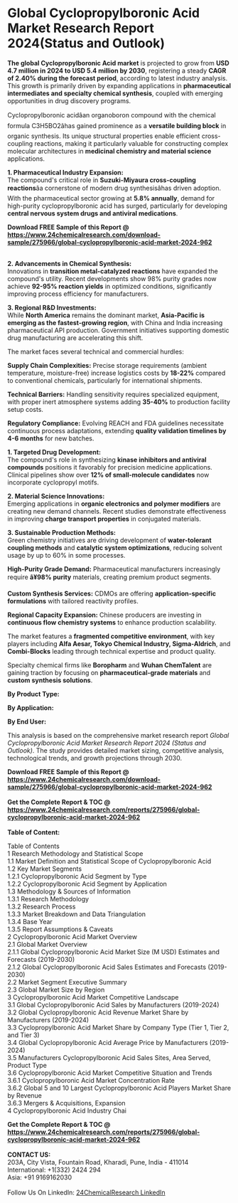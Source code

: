 <h1>Global Cyclopropylboronic Acid Market Research Report 2024(Status and Outlook)</h1><p><strong>The global Cyclopropylboronic Acid market</strong> is projected to grow from <strong>USD 4.7 million in 2024 to USD 5.4 million by 2030</strong>, registering a steady <strong>CAGR of 2.40% during the forecast period</strong>, according to latest industry analysis. This growth is primarily driven by expanding applications in <strong>pharmaceutical intermediates and specialty chemical synthesis</strong>, coupled with emerging opportunities in drug discovery programs.</p><p>Cyclopropylboronic acidâan organoboron compound with the chemical formula C3H5BO2âhas gained prominence as a <strong>versatile building block</strong> in organic synthesis. Its unique structural properties enable efficient cross-coupling reactions, making it particularly valuable for constructing complex molecular architectures in <strong>medicinal chemistry and material science</strong> applications.</p><p><strong>1. Pharmaceutical Industry Expansion:</strong><br>
The compound's critical role in <strong>Suzuki-Miyaura cross-coupling reactions</strong>âa cornerstone of modern drug synthesisâhas driven adoption. With the pharmaceutical sector growing at <strong>5.8% annually</strong>, demand for high-purity cyclopropylboronic acid has surged, particularly for developing <strong>central nervous system drugs and antiviral medications</strong>.</p><div><b>Download FREE Sample of this Report @ 
            <a href="https://www.24chemicalresearch.com/download-sample/275966/global-cyclopropylboronic-acid-market-2024-962">
            https://www.24chemicalresearch.com/download-sample/275966/global-cyclopropylboronic-acid-market-2024-962</a></b></div><br><p><strong>2. Advancements in Chemical Synthesis:</strong><br>
Innovations in <strong>transition metal-catalyzed reactions</strong> have expanded the compound's utility. Recent developments show 98% purity grades now achieve <strong>92-95% reaction yields</strong> in optimized conditions, significantly improving process efficiency for manufacturers.</p><p><strong>3. Regional R&amp;D Investments:</strong><br>
While <strong>North America</strong> remains the dominant market, <strong>Asia-Pacific is emerging as the fastest-growing region</strong>, with China and India increasing pharmaceutical API production. Government initiatives supporting domestic drug manufacturing are accelerating this shift.</p><p>The market faces several technical and commercial hurdles:</p><p><strong>Supply Chain Complexities:</strong> Precise storage requirements (ambient temperature, moisture-free) increase logistics costs by <strong>18-22%</strong> compared to conventional chemicals, particularly for international shipments.</p><p><strong>Technical Barriers:</strong> Handling sensitivity requires specialized equipment, with proper inert atmosphere systems adding <strong>35-40%</strong> to production facility setup costs.</p><p><strong>Regulatory Compliance:</strong> Evolving REACH and FDA guidelines necessitate continuous process adaptations, extending <strong>quality validation timelines by 4-6 months</strong> for new batches.</p><p><strong>1. Targeted Drug Development:</strong><br>
The compound's role in synthesizing <strong>kinase inhibitors and antiviral compounds</strong> positions it favorably for precision medicine applications. Clinical pipelines show over <strong>12% of small-molecule candidates</strong> now incorporate cyclopropyl motifs.</p><p><strong>2. Material Science Innovations:</strong><br>
Emerging applications in <strong>organic electronics and polymer modifiers</strong> are creating new demand channels. Recent studies demonstrate effectiveness in improving <strong>charge transport properties</strong> in conjugated materials.</p><p><strong>3. Sustainable Production Methods:</strong><br>
Green chemistry initiatives are driving development of <strong>water-tolerant coupling methods</strong> and <strong>catalytic system optimizations</strong>, reducing solvent usage by up to 60% in some processes.</p><p><strong>High-Purity Grade Demand:</strong> Pharmaceutical manufacturers increasingly require <strong>â¥98% purity</strong> materials, creating premium product segments.</p><p><strong>Custom Synthesis Services:</strong> CDMOs are offering <strong>application-specific formulations</strong> with tailored reactivity profiles.</p><p><strong>Regional Capacity Expansion:</strong> Chinese producers are investing in <strong>continuous flow chemistry systems</strong> to enhance production scalability.</p><p>The market features a <strong>fragmented competitive environment</strong>, with key players including <strong>Alfa Aesar, Tokyo Chemical Industry, Sigma-Aldrich</strong>, and <strong>Combi-Blocks</strong> leading through technical expertise and product quality.</p><p>Specialty chemical firms like <strong>Boropharm</strong> and <strong>Wuhan ChemTalent</strong> are gaining traction by focusing on <strong>pharmaceutical-grade materials</strong> and <strong>custom synthesis solutions</strong>.</p><p><strong>By Product Type:</strong></p><p><strong>By Application:</strong></p><p><strong>By End User:</strong></p><p>This analysis is based on the comprehensive market research report <em>Global Cyclopropylboronic Acid Market Research Report 2024 (Status and Outlook)</em>. The study provides detailed market sizing, competitive analysis, technological trends, and growth projections through 2030.</p><div><b>Download FREE Sample of this Report @ 
            <a href="https://www.24chemicalresearch.com/download-sample/275966/global-cyclopropylboronic-acid-market-2024-962">
            https://www.24chemicalresearch.com/download-sample/275966/global-cyclopropylboronic-acid-market-2024-962</a></b></div><br><div><b>Get the Complete Report & TOC @ 
            <a href="https://www.24chemicalresearch.com/reports/275966/global-cyclopropylboronic-acid-market-2024-962">
            https://www.24chemicalresearch.com/reports/275966/global-cyclopropylboronic-acid-market-2024-962</a></b></div><br>
            <b>Table of Content:</b><p>Table of Contents<br />
1 Research Methodology and Statistical Scope<br />
1.1 Market Definition and Statistical Scope of Cyclopropylboronic Acid<br />
1.2 Key Market Segments<br />
1.2.1 Cyclopropylboronic Acid Segment by Type<br />
1.2.2 Cyclopropylboronic Acid Segment by Application<br />
1.3 Methodology & Sources of Information<br />
1.3.1 Research Methodology<br />
1.3.2 Research Process<br />
1.3.3 Market Breakdown and Data Triangulation<br />
1.3.4 Base Year<br />
1.3.5 Report Assumptions & Caveats<br />
2 Cyclopropylboronic Acid Market Overview<br />
2.1 Global Market Overview<br />
2.1.1 Global Cyclopropylboronic Acid Market Size (M USD) Estimates and Forecasts (2019-2030)<br />
2.1.2 Global Cyclopropylboronic Acid Sales Estimates and Forecasts (2019-2030)<br />
2.2 Market Segment Executive Summary<br />
2.3 Global Market Size by Region<br />
3 Cyclopropylboronic Acid Market Competitive Landscape<br />
3.1 Global Cyclopropylboronic Acid Sales by Manufacturers (2019-2024)<br />
3.2 Global Cyclopropylboronic Acid Revenue Market Share by Manufacturers (2019-2024)<br />
3.3 Cyclopropylboronic Acid Market Share by Company Type (Tier 1, Tier 2, and Tier 3)<br />
3.4 Global Cyclopropylboronic Acid Average Price by Manufacturers (2019-2024)<br />
3.5 Manufacturers Cyclopropylboronic Acid Sales Sites, Area Served, Product Type<br />
3.6 Cyclopropylboronic Acid Market Competitive Situation and Trends<br />
3.6.1 Cyclopropylboronic Acid Market Concentration Rate<br />
3.6.2 Global 5 and 10 Largest Cyclopropylboronic Acid Players Market Share by Revenue<br />
3.6.3 Mergers & Acquisitions, Expansion<br />
4 Cyclopropylboronic Acid Industry Chai</p><div><b>Get the Complete Report & TOC @ 
            <a href="https://www.24chemicalresearch.com/reports/275966/global-cyclopropylboronic-acid-market-2024-962">
            https://www.24chemicalresearch.com/reports/275966/global-cyclopropylboronic-acid-market-2024-962</a></b></div><br><b>CONTACT US:</b><br>
            203A, City Vista, Fountain Road, Kharadi, Pune, India - 411014<br>
            International: +1(332) 2424 294<br>
            Asia: +91 9169162030 <br><br>
            Follow Us On LinkedIn: <a href="https://www.linkedin.com/company/24chemicalresearch/">24ChemicalResearch LinkedIn</a>